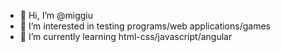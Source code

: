 - 👋 Hi, I’m @miggiu
- 👀 I’m interested in testing programs/web applications/games
- 🌱 I’m currently learning html-css/javascript/angular

<!---
miggiu/miggiu is a ✨ special ✨ repository because its `README.md` (this file) appears on your GitHub profile.
You can click the Preview link to take a look at your changes.
--->
